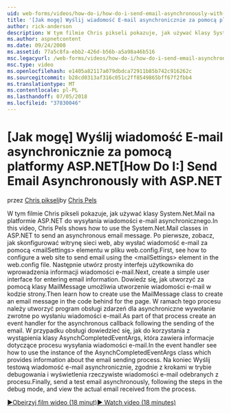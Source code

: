 ```yaml
---
uid: web-forms/videos/how-do-i/how-do-i-send-email-asynchronously-with-aspnet
title: '[Jak mogę] Wyślij wiadomość E-mail asynchronicznie za pomocą platformy ASP.NET | Dokumentacja firmy Microsoft'
author: rick-anderson
description: W tym filmie Chris pikseli pokazuje, jak używać klasy System.Net.Mail na platformie ASP.NET do wysyłania wiadomości e-mail asynchronicznego. Po pierwsze Zobacz jak skonfigurować si w sieci web...
ms.author: aspnetcontent
ms.date: 09/24/2008
ms.assetid: 77a5c8fa-ebb2-426d-b56b-a5a98a46b516
msc.legacyurl: /web-forms/videos/how-do-i/how-do-i-send-email-asynchronously-with-aspnet
msc.type: video
ms.openlocfilehash: e1405a82117a079dbdca72911b85b742c916262c
ms.sourcegitcommit: b28cd0313af316c051c2ff8549865bff67f2fbb4
ms.translationtype: MT
ms.contentlocale: pl-PL
ms.lasthandoff: 07/05/2018
ms.locfileid: "37830046"
---
```

<a name="how-do-i-send-email-asynchronously-with-aspnet"></a><span data-ttu-id="d22d2-104">[Jak mogę] Wyślij wiadomość E-mail asynchronicznie za pomocą platformy ASP.NET</span><span class="sxs-lookup"><span data-stu-id="d22d2-104">[How Do I:] Send Email Asynchronously with ASP.NET</span></span>
====================
<span data-ttu-id="d22d2-105">przez [Chris pikseli](https://twitter.com/chrispels)</span><span class="sxs-lookup"><span data-stu-id="d22d2-105">by [Chris Pels](https://twitter.com/chrispels)</span></span>

<span data-ttu-id="d22d2-106">W tym filmie Chris pikseli pokazuje, jak używać klasy System.Net.Mail na platformie ASP.NET do wysyłania wiadomości e-mail asynchronicznego.</span><span class="sxs-lookup"><span data-stu-id="d22d2-106">In this video, Chris Pels shows how to use the System.Net.Mail classes in ASP.NET to send an asynchronous email message.</span></span> <span data-ttu-id="d22d2-107">Po pierwsze, zobacz, jak skonfigurować witrynę sieci web, aby wysłać wiadomość e-mail za pomocą &lt;mailSettings&gt; elementu w pliku web.config.</span><span class="sxs-lookup"><span data-stu-id="d22d2-107">First, see how to configure a web site to send email using the &lt;mailSettings&gt; element in the web.config file.</span></span> <span data-ttu-id="d22d2-108">Następnie utwórz prosty interfejs użytkownika do wprowadzenia informacji wiadomości e-mail.</span><span class="sxs-lookup"><span data-stu-id="d22d2-108">Next, create a simple user interface for entering email information.</span></span> <span data-ttu-id="d22d2-109">Dowiedz się, jak utworzyć za pomocą klasy MailMessage umożliwia utworzenie wiadomości e-mail w kodzie strony.</span><span class="sxs-lookup"><span data-stu-id="d22d2-109">Then learn how to create use the MailMessage class to create an email message in the code behind for the page.</span></span> <span data-ttu-id="d22d2-110">W ramach tego procesu należy utworzyć program obsługi zdarzeń dla asynchroniczne wywołanie zwrotne po wysłaniu wiadomości e-mail.</span><span class="sxs-lookup"><span data-stu-id="d22d2-110">As part of that process create an event handler for the asynchronous callback following the sending of the email.</span></span> <span data-ttu-id="d22d2-111">W przypadku obsługi dowiedzieć się, jak do korzystania z wystąpienia klasy AsynchCompletedEventArgs, która zawiera informacje dotyczące procesu wysyłania wiadomości e-mail.</span><span class="sxs-lookup"><span data-stu-id="d22d2-111">In the event handler see how to use the instance of the AsynchCompletedEventArgs class which provides information about the email sending process.</span></span> <span data-ttu-id="d22d2-112">Na koniec Wyślij testową wiadomość e-mail asynchronicznie, zgodnie z krokami w trybie debugowania i wyświetlenia rzeczywiste wiadomości e-mail odebranych z procesu.</span><span class="sxs-lookup"><span data-stu-id="d22d2-112">Finally, send a test email asynchronously, following the steps in the debug mode, and view the actual email received from the process.</span></span>

[<span data-ttu-id="d22d2-113">&#9654;Obejrzyj film wideo (18 minut)</span><span class="sxs-lookup"><span data-stu-id="d22d2-113">&#9654; Watch video (18 minutes)</span></span>](https://channel9.msdn.com/Blogs/ASP-NET-Site-Videos/how-do-i-send-email-asynchronously-with-aspnet)
